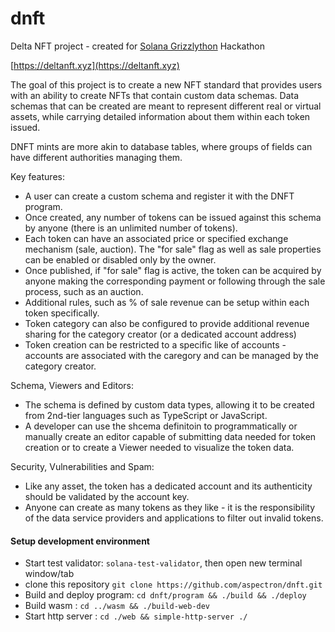 # dnft

Delta NFT project - created for [Solana Grizzlython](https://solana.com/grizzlython) Hackathon

[https://deltanft.xyz](https://deltanft.xyz)

The goal of this project is to create a new NFT standard that provides users with an ability to create NFTs that contain custom data schemas. Data schemas that can be created are meant to represent different real or virtual assets, while carrying detailed information about them within each token issued.

DNFT mints are more akin to database tables, where groups of fields can have different authorities managing them.

Key features:

- A user can create a custom schema and register it with the DNFT program.
- Once created, any number of tokens can be issued against this schema by anyone (there is an unlimited number of tokens).
- Each token can have an associated price or specified exchange mechanism (sale, auction). The "for sale" flag as well as sale properties can be enabled or disabled only by the owner.
- Once published, if "for sale" flag is active, the token can be acquired by anyone making the corresponding payment or following through the sale process, such as an auction.
- Additional rules, such as % of sale revenue can be setup within each token specifically.
- Token category can also be configured to provide additional revenue sharing for the category creator (or a dedicated account address)
- Token creation can be restricted to a specific like of accounts - accounts are associated with the caregory and can be managed by the category creator.

Schema, Viewers and Editors:

- The schema is defined by custom data types, allowing it to be created from 2nd-tier languages such as TypeScript or JavaScript.
- A developer can use the shcema definitoin to programmatically or manually create an editor capable of submitting data needed for token creation or to create a Viewer needed to visualize the token data.

Security, Vulnerabilities and Spam:

- Like any asset, the token has a dedicated account and its authenticity should be validated by the account key.
- Anyone can create as many tokens as they like - it is the responsibility of the data service providers and applications to filter out invalid tokens.


#### Setup development environment
- Start test validator: `solana-test-validator`, then open new terminal window/tab
- clone this repository `git clone https://github.com/aspectron/dnft.git`
- Build and deploy program: `cd dnft/program && ./build && ./deploy`
- Build wasm : `cd ../wasm && ./build-web-dev`
- Start http server : `cd ./web && simple-http-server ./`
